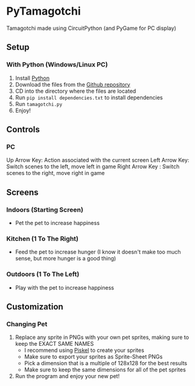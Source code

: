 # PyTamagotchi
Tamagotchi made using CircuitPython (and PyGame for PC display)

## Setup
### With Python (Windows/Linux PC)
1. Install [Python](https://www.python.org/downloads/)
2. Download the files from the [Github repository](https://github.com/EclipseShadow55/PyTamagotchi)
3. CD into the directory where the files are located
4. Run `pip install dependencies.txt` to install dependencies
5. Run `tamagotchi.py`
6. Enjoy!
## Controls
### PC
Up Arrow Key: Action associated with the current screen
Left Arrow Key: Switch scenes to the left, move left in game
Right Arrow Key : Switch scenes to the right, move right in game
## Screens
### Indoors (Starting Screen)
- Pet the pet to increase happiness
### Kitchen (1 To The Right)
- Feed the pet to increase hunger (I know it doesn't make too much sense, but more hunger is a good thing)
### Outdoors (1 To The Left)
- Play with the pet to increase happiness
## Customization
### Changing Pet
1. Replace any sprite in PNGs with your own pet sprites, making sure to keep the EXACT SAME NAMES
   - I recommend using [Piskel](https://www.piskelapp.com/) to create your sprites
   -  Make sure to export your sprites as Sprite-Sheet PNGs
   -  Pick a dimension that is a multiple of 128x128 for the best results
   -  Make sure to keep the same dimensions for all of the pet sprites
2. Run the program and enjoy your new pet!
